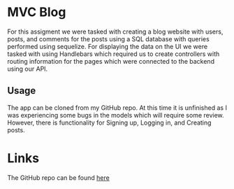 # MVC Blog
For this assigment we were tasked with creating a blog website with users, posts, and comments for the posts using a SQL database with queries performed using sequelize. For displaying the data on the UI we were tasked with using Handlebars which required us to create controllers with routing information for the pages which were connected to the backend using our API.

## Usage
The app can be cloned from my GitHub repo. At this time it is unfinished as I was experiencing some bugs in the models which will require some review. However, there is functionality for Signing up, Logging in, and Creating posts.

# Links
The GitHub repo can be found [here]()